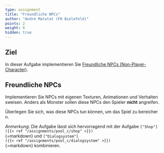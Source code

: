 ```yaml
---
type: assignment
title: "Freundliche NPCs"
author: "Andre Matutat (FH Bielefeld)"
points: 2
weight: 6
hidden: true
---
```


## Ziel

In dieser Aufgabe implementieren Sie [Freundliche NPCs (Non-Player-Character)](https://en.wikipedia.org/wiki/Non-player_character).

## Freundliche NPCs

Implementieren Sie NPCs mit eigenen Texturen, Animationen und Verhaltensweisen. Anders als Monster sollen diese NPCs den Spieler **nicht** angreifen.

Überlegen Sie sich, was diese NPCs tun können, um das Spiel zu bereichern.

*Anmerkung*: Die Aufgabe lässt sich hervorragend mit der Aufgabe `["Shop"]({{< ref "/assignments/pool_c/shop" >}})`{=markdown} und `["Dialogsystem"]({{< ref "/assignments/pool_c/dialogsystem" >}})`{=markdown} kombinieren.
